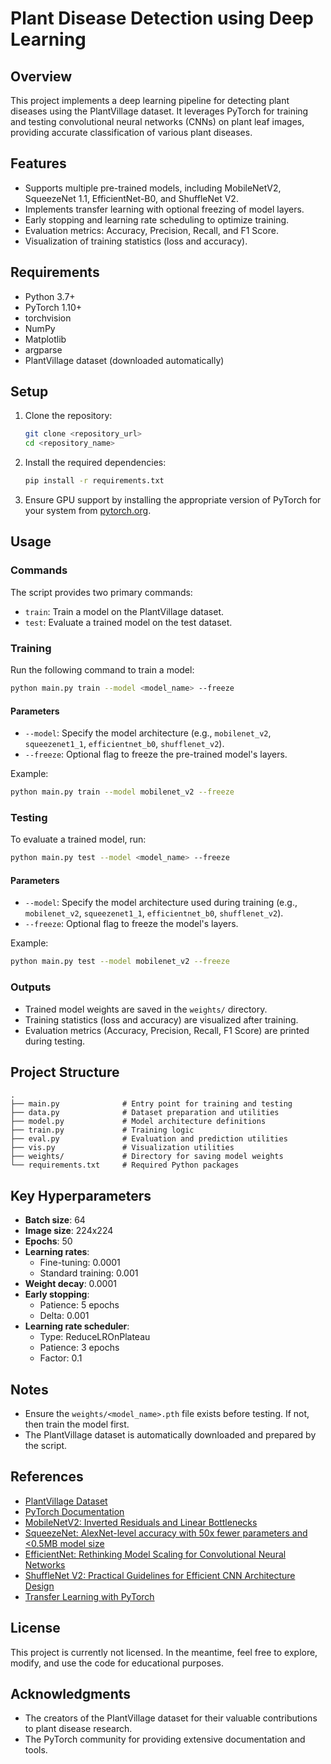 # Plant Disease Detection using Deep Learning

## Overview
This project implements a deep learning pipeline for detecting plant diseases using the PlantVillage dataset. It leverages PyTorch for training and testing convolutional neural networks (CNNs) on plant leaf images, providing accurate classification of various plant diseases.

## Features
- Supports multiple pre-trained models, including MobileNetV2, SqueezeNet 1.1, EfficientNet-B0, and ShuffleNet V2.
- Implements transfer learning with optional freezing of model layers.
- Early stopping and learning rate scheduling to optimize training.
- Evaluation metrics: Accuracy, Precision, Recall, and F1 Score.
- Visualization of training statistics (loss and accuracy).

## Requirements
- Python 3.7+
- PyTorch 1.10+
- torchvision
- NumPy
- Matplotlib
- argparse
- PlantVillage dataset (downloaded automatically)

## Setup
1. Clone the repository:
   ```bash
   git clone <repository_url>
   cd <repository_name>
   ```
2. Install the required dependencies:
   ```bash
   pip install -r requirements.txt
   ```
3. Ensure GPU support by installing the appropriate version of PyTorch for your system from [pytorch.org](https://pytorch.org/).

## Usage
### Commands
The script provides two primary commands:
- `train`: Train a model on the PlantVillage dataset.
- `test`: Evaluate a trained model on the test dataset.

### Training
Run the following command to train a model:
```bash
python main.py train --model <model_name> --freeze
```
#### Parameters
- `--model`: Specify the model architecture (e.g., `mobilenet_v2`, `squeezenet1_1`, `efficientnet_b0`, `shufflenet_v2`).
- `--freeze`: Optional flag to freeze the pre-trained model's layers.

Example:
```bash
python main.py train --model mobilenet_v2 --freeze
```

### Testing
To evaluate a trained model, run:
```bash
python main.py test --model <model_name> --freeze
```
#### Parameters
- `--model`: Specify the model architecture used during training (e.g., `mobilenet_v2`, `squeezenet1_1`, `efficientnet_b0`, `shufflenet_v2`).
- `--freeze`: Optional flag to freeze the model's layers.

Example:
```bash
python main.py test --model mobilenet_v2 --freeze
```

### Outputs
- Trained model weights are saved in the `weights/` directory.
- Training statistics (loss and accuracy) are visualized after training.
- Evaluation metrics (Accuracy, Precision, Recall, F1 Score) are printed during testing.

## Project Structure
```
.
├── main.py              # Entry point for training and testing
├── data.py              # Dataset preparation and utilities
├── model.py             # Model architecture definitions
├── train.py             # Training logic
├── eval.py              # Evaluation and prediction utilities
├── vis.py               # Visualization utilities
├── weights/             # Directory for saving model weights
└── requirements.txt     # Required Python packages
```

## Key Hyperparameters
- **Batch size**: 64
- **Image size**: 224x224
- **Epochs**: 50
- **Learning rates**:
  - Fine-tuning: 0.0001
  - Standard training: 0.001
- **Weight decay**: 0.0001
- **Early stopping**:
  - Patience: 5 epochs
  - Delta: 0.001
- **Learning rate scheduler**:
  - Type: ReduceLROnPlateau
  - Patience: 3 epochs
  - Factor: 0.1

## Notes
- Ensure the `weights/<model_name>.pth` file exists before testing. If not, then train the model first.
- The PlantVillage dataset is automatically downloaded and prepared by the script.

## References
- [PlantVillage Dataset](https://www.kaggle.com/datasets/vipoooool/new-plant-diseases-dataset)
- [PyTorch Documentation](https://pytorch.org/docs/)
- [MobileNetV2: Inverted Residuals and Linear Bottlenecks](https://arxiv.org/abs/1801.04381)
- [SqueezeNet: AlexNet-level accuracy with 50x fewer parameters and <0.5MB model size](https://arxiv.org/abs/1602.07360)
- [EfficientNet: Rethinking Model Scaling for Convolutional Neural Networks](https://arxiv.org/abs/1905.11946)
- [ShuffleNet V2: Practical Guidelines for Efficient CNN Architecture Design](https://arxiv.org/abs/1807.11164)
- [Transfer Learning with PyTorch](https://pytorch.org/tutorials/beginner/transfer_learning_tutorial.html)

## License
This project is currently not licensed. In the meantime, feel free to explore, modify, and use the code for educational purposes.

## Acknowledgments
- The creators of the PlantVillage dataset for their valuable contributions to plant disease research.
- The PyTorch community for providing extensive documentation and tools.


